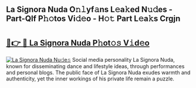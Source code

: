 ## La Signora Nuda O𝚗𝚕yf𝚊ns L𝚎a𝚔ed N𝚞𝚍es - Part-QIf P𝚑𝚘tos Vi𝚍𝚎o - H𝚘𝚝 Part L𝚎a𝚔s Crgjn

# <h2><a href="http://kf71qk6.oniu.top/?m=La+Signora+Nuda">🔗👉 🔴 La Signora Nuda P𝚑ot𝚘𝚜 V𝚒d𝚎o</a></h2>

[![La Signora Nuda Nu𝚍e𝚜](https://i.imgur.com/0qMVB7G.gif)](http://kf71qk6.oniu.top/?m=La+Signora+Nuda)
Social media personality La Signora Nuda, known for disseminating dance and lifestyle ideas, through performances and personal blogs. The public face of La Signora Nuda exudes warmth and authenticity, yet the inner workings of his private life remain a puzzle.  
